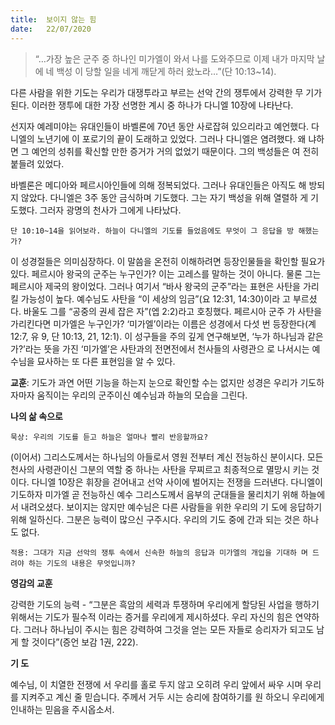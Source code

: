```yaml
---
title:  보이지 않는 힘
date:   22/07/2020
---
```


> <p></p>
> “…가장 높은 군주 중 하나인 미가엘이 와서 나를 도와주므로 이제 내가 마지막 날에 네 백성 이 당할 일을 네게 깨닫게 하러 왔노라…”(단 10:13~14).

다른 사람을 위한 기도는 우리가 대쟁투라고 부르는 선악 간의 쟁투에서 강력한 무 기가 된다. 이러한 쟁투에 대한 가장 선명한 계시 중 하나가 다니엘 10장에 나타난다.

선지자 예레미야는 유대인들이 바벨론에 70년 동안 사로잡혀 있으리라고 예언했다. 다니엘의 노년기에 이 포로기의 끝이 도래하고 있었다. 그러나 다니엘은 염려했다. 왜 냐하면 그 예언의 성취를 확신할 만한 증거가 거의 없었기 때문이다. 그의 백성들은 여 전히 붙들려 있었다.

바벨론은 메디아와 페르시아인들에 의해 정복되었다. 그러나 유대인들은 아직도 해 방되지 않았다. 다니엘은 3주 동안 금식하며 기도했다. 그는 자기 백성을 위해 열렬하 게 기도했다. 그러자 광명의 천사가 그에게 나타났다.

`단 10:10~14을 읽어보라. 하늘이 다니엘의 기도를 들었음에도 무엇이 그 응답을 방 해했는가?`

이 성경절들은 의미심장하다. 이 말씀을 온전히 이해하려면 등장인물들을 확인할 필요가 있다. 페르시아 왕국의 군주는 누구인가? 이는 고레스를 말하는 것이 아니다. 물론 그는 페르시아 제국의 왕이었다. 그러나 여기서 “바사 왕국의 군주”라는 표현은 사탄을 가리킬 가능성이 높다. 예수님도 사탄을 “이 세상의 임금”(요 12:31, 14:30)이라 고 부르셨다. 바울도 그를 “공중의 권세 잡은 자”(엡 2:2)라고 호칭했다. 페르시아 군주 가 사탄을 가리킨다면 미가엘은 누구인가? ‘미가엘’이라는 이름은 성경에서 다섯 번 등장한다(계 12:7, 유 9, 단 10:13, 21, 12:1). 이 성구들을 주의 깊게 연구해보면, ‘누가 하나님과 같은가?’라는 뜻을 가진 ‘미가엘’은 사탄과의 전면전에서 천사들의 사령관으 로 나서시는 예수님을 묘사하는 또 다른 표현임을 알 수 있다.

**교훈**: 기도가 과연 어떤 기능을 하는지 눈으로 확인할 수는 없지만 성경은 우리가 기도하자마자 움직이는 우리의 군주이신 예수님과 하늘의 모습을 그린다.

**나의 삶 속으로**

`묵상: 우리의 기도를 듣고 하늘은 얼마나 빨리 반응할까요?`

(이어서) 그리스도께서는 하나님의 아들로서 영원 전부터 계신 전능하신 분이시다. 모든 천사의 사령관이신 그분의 역할 중 하나는 사탄을 무찌르고 최종적으로 멸망시 키는 것이다. 다니엘 10장은 휘장을 걷어내고 선악 사이에 벌어지는 전쟁을 드러낸다. 다니엘이 기도하자 미가엘 곧 전능하신 예수 그리스도께서 음부의 군대들을 물리치기 위해 하늘에서 내려오셨다. 보이지는 않지만 예수님은 다른 사람들을 위한 우리의 기 도에 응답하기 위해 일하신다. 그분은 능력이 많으신 구주시다. 우리의 기도 중에 간과 되는 것은 하나도 없다.

`적용: 그대가 지금 선악의 쟁투 속에서 신속한 하늘의 응답과 미가엘의 개입을 기대하 며 드려야 하는 기도의 내용은 무엇입니까?`

**영감의 교훈**

강력한 기도의 능력 - “그분은 흑암의 세력과 투쟁하며 우리에게 할당된 사업을 행하기 위해서는 기도가 필수적 이라는 증거를 우리에게 제시하셨다. 우리 자신의 힘은 연약하다. 그러나 하나님이 주시는 힘은 강력하여 그것을 얻는 모든 자들로 승리자가 되고도 남게 할 것이다”(증언 보감 1권, 222).

**기 도**

예수님, 이 치열한 전쟁에 서 우리를 홀로 두지 않고 오히려 우리 앞에서 싸우 시며 우리를 지켜주고 계신 줄 믿습니다. 주께서 거두 시는 승리에 참여하기를 원 하오니 우리에게 인내하는 믿음을 주시옵소서.